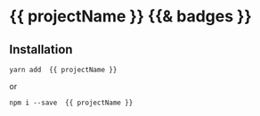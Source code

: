 # {{ projectName }} {{& badges }}  

## Installation

`yarn add  {{ projectName }}`  

or  

`npm i --save  {{ projectName }}`  

